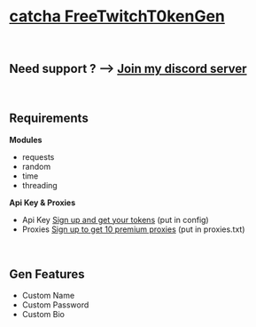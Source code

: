 <h1><a href="https://github.com/catcha8">catcha FreeTwitchT0kenGen</a></h1>
<br>
<h2>Need support ?  --> <a href="https://discord.gg/RdVX95ysyA">Join my discord server</a></h2>
<br>
<h2>Requirements</h2>
<p><strong>Modules</strong></p>
<ul>
<li>requests</li>
<li>random</li>
<li>time</li>
<li>threading</li>
</ul>
<p><strong>Api Key & Proxies</strong></p>
<ul>
<li>Api Key <a href="https://2captcha.com?from=14194275">Sign up and get your tokens</a> (put in config)</li>
<li>Proxies <a href="https://www.webshare.io/?referral_code=yc4dulzwqy30">Sign up to get 10 premium proxies</a> (put in proxies.txt)</li>
</ul>
<br>
<h2>Gen Features</h2>
<ul>
<li>Custom Name</li>
<li>Custom Password</li>
<li>Custom Bio</li>
</ul>
